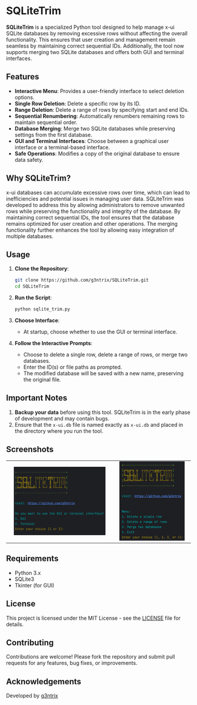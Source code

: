 # SQLiteTrim

**SQLiteTrim** is a specialized Python tool designed to help manage x-ui SQLite databases by removing excessive rows without affecting the overall functionality. This ensures that user creation and management remain seamless by maintaining correct sequential IDs. Additionally, the tool now supports merging two SQLite databases and offers both GUI and terminal interfaces.

## Features

- **Interactive Menu**: Provides a user-friendly interface to select deletion options.
- **Single Row Deletion**: Delete a specific row by its ID.
- **Range Deletion**: Delete a range of rows by specifying start and end IDs.
- **Sequential Renumbering**: Automatically renumbers remaining rows to maintain sequential order.
- **Database Merging**: Merge two SQLite databases while preserving settings from the first database.
- **GUI and Terminal Interfaces**: Choose between a graphical user interface or a terminal-based interface.
- **Safe Operations**: Modifies a copy of the original database to ensure data safety.

## Why SQLiteTrim?

x-ui databases can accumulate excessive rows over time, which can lead to inefficiencies and potential issues in managing user data. SQLiteTrim was developed to address this by allowing administrators to remove unwanted rows while preserving the functionality and integrity of the database. By maintaining correct sequential IDs, the tool ensures that the database remains optimized for user creation and other operations. The merging functionality further enhances the tool by allowing easy integration of multiple databases.

## Usage

1. **Clone the Repository**:
    ```sh
    git clone https://github.com/g3ntrix/SQLiteTrim.git
    cd SQLiteTrim
    ```

2. **Run the Script**:
    ```sh
    python sqlite_trim.py
    ```

3. **Choose Interface**:
    - At startup, choose whether to use the GUI or terminal interface.

4. **Follow the Interactive Prompts**:
    - Choose to delete a single row, delete a range of rows, or merge two databases.
    - Enter the ID(s) or file paths as prompted.
    - The modified database will be saved with a new name, preserving the original file.

## Important Notes

1. **Backup your data** before using this tool. SQLiteTrim is in the early phase of development and may contain bugs.
2. Ensure that the `x-ui.db` file is named exactly as `x-ui.db` and placed in the directory where you run the tool.

## Screenshots

<table>
  <tr>
    <td style="text-align: center;"><img src="SC/2.jpg" alt="Menu" width="90%"></td>
    <td style="text-align: center;"><img src="SC/1.jpg" alt="Process" width="90%"></td>
  </tr>
</table>

## Requirements

- Python 3.x
- SQLite3
- Tkinter (for GUI)

## License

This project is licensed under the MIT License - see the [LICENSE](LICENSE) file for details.

## Contributing

Contributions are welcome! Please fork the repository and submit pull requests for any features, bug fixes, or improvements.

## Acknowledgements

Developed by [g3ntrix](https://github.com/g3ntrix)
